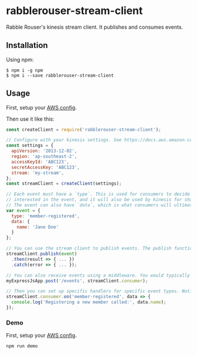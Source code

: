 # rabblerouser-stream-client

Rabble Rouser's kinesis stream client. It publishes and consumes events.

## Installation

Using npm:
```shell
$ npm i -g npm
$ npm i --save rabblerouser-stream-client
```

## Usage

First, setup your [AWS config](https://docs.aws.amazon.com/cli/latest/userguide/cli-chap-getting-started.html).

Then use it like this:

```js
const createClient = require('rabblerouser-stream-client');

// Configure with your kinesis settings. See https://docs.aws.amazon.com/AWSJavaScriptSDK/latest/AWS/Kinesis.html#constructor-property
const settings = {
  apiVersion: '2013-12-02',
  region: 'ap-southeast-2',
  accessKeyId: 'ABC123',
  secretAccessKey: 'ABC123',
  stream: 'my-stream',
};
const streamClient = createClient(settings);

// Each event must have a `type`. This is used for consumers to decide whether they are
// interested in the event, and it will also be used by kinesis for sharding of events.
// The event can also have `data`, which is what consumers will ultimately receive.
var event = {
  type: 'member-registered',
  data: {
    name: 'Jane Doe'
  }
};

// You can use the stream client to publish events. The publish function returns a Promise
streamClient.publish(event)
  .then(result => { ... })
  .catch(error => { ... });

// You can also receive events using a middleware. You would typically bind this to an HTTP endpoint
myExpressJsApp.post('/events', streamClient.consumer);

// Then you can set up specific handlers for specific event types. Notice that we only receive the `data` here.
streamClient.consumer.on('member-registered', data => {
  console.log('Registering a new member called:', data.name);
});
```

### Demo

First, setup your [AWS config](https://docs.aws.amazon.com/cli/latest/userguide/cli-chap-getting-started.html).

`npm run demo`
